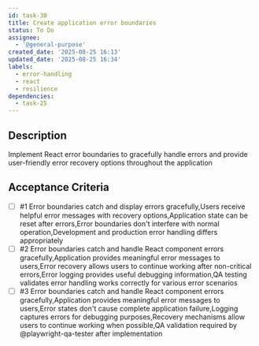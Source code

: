 ```yaml
---
id: task-30
title: Create application error boundaries
status: To Do
assignee:
  - '@general-purpose'
created_date: '2025-08-25 16:13'
updated_date: '2025-08-25 16:34'
labels:
  - error-handling
  - react
  - resilience
dependencies:
  - task-25
---
```


## Description

Implement React error boundaries to gracefully handle errors and provide user-friendly error recovery options throughout the application

## Acceptance Criteria
<!-- AC:BEGIN -->
- [ ] #1 Error boundaries catch and display errors gracefully,Users receive helpful error messages with recovery options,Application state can be reset after errors,Error boundaries don't interfere with normal operation,Development and production error handling differs appropriately
- [ ] #2 Error boundaries catch and handle React component errors gracefully,Application provides meaningful error messages to users,Error recovery allows users to continue working after non-critical errors,Error logging provides useful debugging information,QA testing validates error handling works correctly for various error scenarios
- [ ] #3 Error boundaries catch and handle React component errors gracefully,Application provides meaningful error messages to users,Error states don't cause complete application failure,Logging captures errors for debugging purposes,Recovery mechanisms allow users to continue working when possible,QA validation required by @playwright-qa-tester after implementation
<!-- AC:END -->
